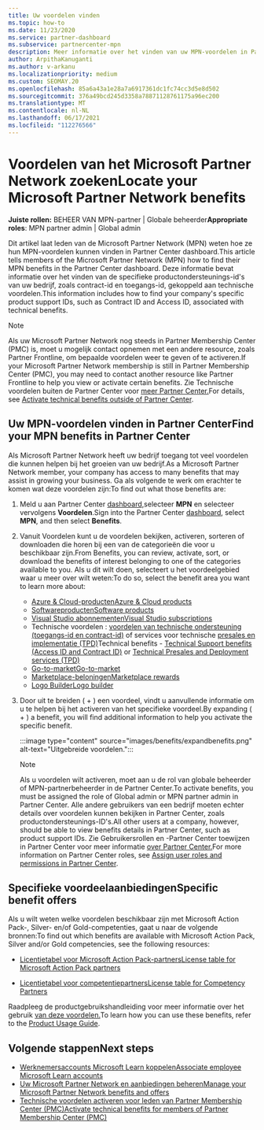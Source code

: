 ```yaml
---
title: Uw voordelen vinden
ms.topic: how-to
ms.date: 11/23/2020
ms.service: partner-dashboard
ms.subservice: partnercenter-mpn
description: Meer informatie over het vinden van uw MPN-voordelen in Partner Center dashboard. Bevat informatie over het vinden van uw toegangs-id en contract-id voor technische voordelen.
author: ArpithaKanuganti
ms.author: v-arkanu
ms.localizationpriority: medium
ms.custom: SEOMAY.20
ms.openlocfilehash: 85a6a43a1e28a7a6917361dc1fc74cc3d5e8d502
ms.sourcegitcommit: 376a49bcd245d3358a78871128761175a96ec200
ms.translationtype: MT
ms.contentlocale: nl-NL
ms.lasthandoff: 06/17/2021
ms.locfileid: "112276566"
---
```

# <a name="locate-your-microsoft-partner-network-benefits"></a><span data-ttu-id="e3dad-104">Voordelen van het Microsoft Partner Network zoeken</span><span class="sxs-lookup"><span data-stu-id="e3dad-104">Locate your Microsoft Partner Network benefits</span></span> 

<span data-ttu-id="e3dad-105">**Juiste rollen:** BEHEER VAN MPN-partner | Globale beheerder</span><span class="sxs-lookup"><span data-stu-id="e3dad-105">**Appropriate roles**: MPN partner admin | Global admin</span></span>

<span data-ttu-id="e3dad-106">Dit artikel laat leden van de Microsoft Partner Network (MPN) weten hoe ze hun MPN-voordelen kunnen vinden in Partner Center dashboard.</span><span class="sxs-lookup"><span data-stu-id="e3dad-106">This article tells members of the Microsoft Partner Network (MPN) how to find their MPN benefits in the Partner Center dashboard.</span></span> <span data-ttu-id="e3dad-107">Deze informatie bevat informatie over het vinden van de specifieke productondersteunings-id's van uw bedrijf, zoals contract-id en toegangs-id, gekoppeld aan technische voordelen.</span><span class="sxs-lookup"><span data-stu-id="e3dad-107">This information includes how to find your company's specific product support IDs, such as Contract ID and Access ID, associated with technical benefits.</span></span>

>[!NOTE]
> <span data-ttu-id="e3dad-108">Als uw Microsoft Partner Network nog steeds in Partner Membership Center (PMC) is, moet u mogelijk contact opnemen met een andere resource, zoals Partner Frontline, om bepaalde voordelen weer te geven of te activeren.</span><span class="sxs-lookup"><span data-stu-id="e3dad-108">If your Microsoft Partner Network membership is still in Partner Membership Center (PMC), you may need to contact another resource like Partner Frontline to help you view or activate certain benefits.</span></span> <span data-ttu-id="e3dad-109">Zie Technische voordelen buiten de Partner Center voor [meer Partner Center.](partner-membership-center-tech-benefits-activate.md)</span><span class="sxs-lookup"><span data-stu-id="e3dad-109">For details, see [Activate technical benefits outside of Partner Center](partner-membership-center-tech-benefits-activate.md).</span></span>

## <a name="find-your-mpn-benefits-in-partner-center"></a><span data-ttu-id="e3dad-110">Uw MPN-voordelen vinden in Partner Center</span><span class="sxs-lookup"><span data-stu-id="e3dad-110">Find your MPN benefits in Partner Center</span></span>

<span data-ttu-id="e3dad-111">Als Microsoft Partner Network heeft uw bedrijf toegang tot veel voordelen die kunnen helpen bij het groeien van uw bedrijf.</span><span class="sxs-lookup"><span data-stu-id="e3dad-111">As a Microsoft Partner Network member, your company has access to many benefits that may assist in growing your business.</span></span> <span data-ttu-id="e3dad-112">Ga als volgende te werk om erachter te komen wat deze voordelen zijn:</span><span class="sxs-lookup"><span data-stu-id="e3dad-112">To find out what those benefits are:</span></span>

1. <span data-ttu-id="e3dad-113">Meld u aan Partner Center [dashboard,](https://partner.microsoft.com/dashboard/home)selecteer **MPN** en selecteer vervolgens **Voordelen**.</span><span class="sxs-lookup"><span data-stu-id="e3dad-113">Sign into the Partner Center [dashboard](https://partner.microsoft.com/dashboard/home), select **MPN**, and then select **Benefits**.</span></span>

2. <span data-ttu-id="e3dad-114">Vanuit Voordelen kunt u de voordelen bekijken, activeren, sorteren of downloaden die horen bij een van de categorieën die voor u beschikbaar zijn.</span><span class="sxs-lookup"><span data-stu-id="e3dad-114">From Benefits, you can review, activate, sort, or download the benefits of interest belonging to one of the categories available to you.</span></span> <span data-ttu-id="e3dad-115">Als u dit wilt doen, selecteert u het voordeelgebied waar u meer over wilt weten:</span><span class="sxs-lookup"><span data-stu-id="e3dad-115">To do so, select the benefit area you want to learn more about:</span></span>

   - [<span data-ttu-id="e3dad-116">Azure & Cloud-producten</span><span class="sxs-lookup"><span data-stu-id="e3dad-116">Azure & Cloud products</span></span>](mpn-benefits-azure-cloud.md)
   - [<span data-ttu-id="e3dad-117">Softwareproducten</span><span class="sxs-lookup"><span data-stu-id="e3dad-117">Software products</span></span>](mpn-benefits-software.md)
   - [<span data-ttu-id="e3dad-118">Visual Studio abonnementen</span><span class="sxs-lookup"><span data-stu-id="e3dad-118">Visual Studio subscriptions</span></span>](mpn-benefits-visual-studio.md)
   - <span data-ttu-id="e3dad-119">Technische voordelen : [voordelen van technische ondersteuning (toegangs-id en contract-id)](mpn-benefits-technical-support.md) of services voor technische [presales en implementatie (TPD)](technical-benefits.md)</span><span class="sxs-lookup"><span data-stu-id="e3dad-119">Technical benefits - [Technical Support benefits (Access ID and Contract ID)](mpn-benefits-technical-support.md) or [Technical Presales and Deployment services (TPD)](technical-benefits.md)</span></span>
   - [<span data-ttu-id="e3dad-120">Go-to-market</span><span class="sxs-lookup"><span data-stu-id="e3dad-120">Go-to-market</span></span>](mpn-learn-about-go-to-market-benefits.md)
   - [<span data-ttu-id="e3dad-121">Marketplace-beloningen</span><span class="sxs-lookup"><span data-stu-id="e3dad-121">Marketplace rewards</span></span>](marketplace-rewards.md)
   - [<span data-ttu-id="e3dad-122">Logo Builder</span><span class="sxs-lookup"><span data-stu-id="e3dad-122">Logo builder</span></span>](mpn-logo-builder.md)

3. <span data-ttu-id="e3dad-123">Door uit te breiden ( + ) een voordeel, vindt u aanvullende informatie om u te helpen bij het activeren van het specifieke voordeel.</span><span class="sxs-lookup"><span data-stu-id="e3dad-123">By expanding ( + ) a benefit, you will find additional information to help you activate the specific benefit.</span></span>

   :::image type="content" source="images/benefits/expandbenefits.png" alt-text="Uitgebreide voordelen.":::

   > [!NOTE]
   > <span data-ttu-id="e3dad-125">Als u voordelen wilt activeren, moet aan u de rol van globale beheerder of MPN-partnerbeheerder in de Partner Center.</span><span class="sxs-lookup"><span data-stu-id="e3dad-125">To activate benefits, you must be assigned the role of Global admin or MPN partner admin in Partner Center.</span></span> <span data-ttu-id="e3dad-126">Alle andere gebruikers van een bedrijf moeten echter details over voordelen kunnen bekijken in Partner Center, zoals productondersteunings-ID's.</span><span class="sxs-lookup"><span data-stu-id="e3dad-126">All other users at a company, however, should be able to view benefits details in Partner Center, such as product support IDs.</span></span> <span data-ttu-id="e3dad-127">Zie Gebruikersrollen en -Partner Center toewijzen in Partner Center voor meer informatie [over Partner Center.](permissions-overview.md)</span><span class="sxs-lookup"><span data-stu-id="e3dad-127">For more information on Partner Center roles, see [Assign user roles and permissions in Partner Center](permissions-overview.md).</span></span>

## <a name="specific-benefit-offers"></a><span data-ttu-id="e3dad-128">Specifieke voordeelaanbiedingen</span><span class="sxs-lookup"><span data-stu-id="e3dad-128">Specific benefit offers</span></span>

<span data-ttu-id="e3dad-129">Als u wilt weten welke voordelen beschikbaar zijn met Microsoft Action Pack-, Silver- en/of Gold-competenties, gaat u naar de volgende bronnen:</span><span class="sxs-lookup"><span data-stu-id="e3dad-129">To find out which benefits are available with Microsoft Action Pack, Silver and/or Gold competencies, see the following resources:</span></span>

- [<span data-ttu-id="e3dad-130">Licentietabel voor Microsoft Action Pack-partners</span><span class="sxs-lookup"><span data-stu-id="e3dad-130">License table for Microsoft Action Pack partners</span></span>](https://assetsprod.microsoft.com/en-us/microsoft-action-pack-license-table.pdf)

- [<span data-ttu-id="e3dad-131">Licentietabel voor competentiepartners</span><span class="sxs-lookup"><span data-stu-id="e3dad-131">License table for Competency Partners</span></span>](https://assetsprod.microsoft.com/mpn-maps-software-iur-competency-license-table.docx)

<span data-ttu-id="e3dad-132">Raadpleeg de productgebruikshandleiding voor meer informatie over het gebruik [van deze voordelen.](https://assets.microsoft.com/MPN-MAPS-Product-Usage-Guide.pdf)</span><span class="sxs-lookup"><span data-stu-id="e3dad-132">To learn how you can use these benefits,  refer to the [Product Usage Guide](https://assets.microsoft.com/MPN-MAPS-Product-Usage-Guide.pdf).</span></span>

## <a name="next-steps"></a><span data-ttu-id="e3dad-133">Volgende stappen</span><span class="sxs-lookup"><span data-stu-id="e3dad-133">Next steps</span></span>

- [<span data-ttu-id="e3dad-134">Werknemersaccounts Microsoft Learn koppelen</span><span class="sxs-lookup"><span data-stu-id="e3dad-134">Associate employee Microsoft Learn accounts</span></span>](ms-learn-associate.md)
- [<span data-ttu-id="e3dad-135">Uw Microsoft Partner Network en aanbiedingen beheren</span><span class="sxs-lookup"><span data-stu-id="e3dad-135">Manage your Microsoft Partner Network benefits and offers</span></span>](manage-your-partner-network-benefits.md)
- [<span data-ttu-id="e3dad-136">Technische voordelen activeren voor leden van Partner Membership Center (PMC)</span><span class="sxs-lookup"><span data-stu-id="e3dad-136">Activate technical benefits for members of Partner Membership Center (PMC)</span></span>](partner-membership-center-tech-benefits-activate.md)
